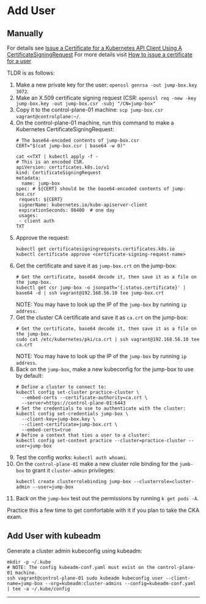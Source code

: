 # Add User

## Manually

For details see [Issue a Certificate for a Kubernetes API Client Using A CertificateSigningRequest]
For more details visit [How to issue a certificate for a user]

TLDR is as follows:

1. Make a new private key for the user: `openssl genrsa -out jump-box.key 3072`.
2. Make an X.509 certificate signing request (CSR:
   `openssl req -new -key jump-box.key -out jump-box.csr -subj "/CN=jump-box"`
3. Copy it to the control-plane-01 machine:
   `scp jump-box.csr vagrant@controlplane:~/`.
4. On the control-plane-01 machine, run this command to make a Kubernetes
   CertificateSigningRequest:
   ```shell
   # The base64-encoded contents of jump-box.csr
   CERT="$(cat jump-box.csr | base64 -w 0)"

   cat <<TXT | kubectl apply -f -
   # This is an encoded CSR.
   apiVersion: certificates.k8s.io/v1
   kind: CertificateSigningRequest
   metadata:
     name: jump-box
   spec: # ${CERT} should be the base64-encoded contents of jump-box.csr
    request: ${CERT}
    signerName: kubernetes.io/kube-apiserver-client
    expirationSeconds: 86400  # one day
    usages:
    - client auth
   TXT
   ```
5. Approve the request:
   ```shell
   kubectl get certificatesigningrequests.certificates.k8s.io
   kubectl certificate approve <certificate-signing-request-name>
   ```
6. Get the certificate and save it as `jump-box.crt` on the jump-box:
   ```shell
   # Get the certificate, base64 decode it, then save it as a file on the jump-box.
   kubectl get csr jump-box -o jsonpath='{.status.certificate}' | base64 -d | ssh vagrant@192.168.56.10 tee jump-box.crt
   ```
   NOTE: You may have to look up the IP of the `jump-box` by running `ip address`.
7. Get the cluster CA certificate and save it as `ca.crt` on the jump-box:
   ```shell
   # Get the certificate, base64 decode it, then save it as a file on the jump-box.
   sudo cat /etc/kubernetes/pki/ca.crt | ssh vagrant@192.168.56.10 tee ca.crt
   ```
   NOTE: You may have to look up the IP of the `jump-box` by running `ip address`.
8. Back on the `jump-box`, make a new kubeconfig for the jump-box to use by
   default:
   ```shell
   # Define a cluster to connect to:
   kubectl config set-cluster practice-cluster \
     --embed-certs --certificate-authority=ca.crt \
     --server=https://control-plane-01:6443
   # Set the credentials to use to authenticate with the cluster:
   kubectl config set-credentials jump-box \
     --client-key=jump-box.key \
     --client-certificate=jump-box.crt \
     --embed-certs=true
   # Define a context that ties a user to a cluster:
   kubectl config set-context practice --cluster=practice-cluster --user=jump-box
   ```
9. Test the config works: `kubectl auth whoami`.
10. On the `control-plane-01` make a new cluster role binding for the
    `jumb-box` to grant it `cluster-admin` privileges:
    ```shell
    kubectl create clusterrolebinding jump-box --clusterrole=cluster-admin --user=jump-box
    ```
11. Back on the `jump-box` test out the permissions by running `k get pods -A`.

Practice this a few time to get comfortable with it if you plan to take the
CKA exam.

## Add User with kubeadm

Generate a cluster admin kubeconfig using kubeadm:

```shell
mkdir -p ~/.kube
# NOTE: The config kubeadm-conf.yaml must exist on the control-plane-01 machine.
ssh vagrant@control-plane-01 sudo kubeadm kubeconfig user --client-name=jump-box --org=kubeadm:cluster-admins --config=kubeadm-conf.yaml | tee -a ~/.kube/config
```

---

[How to issue a certificate for a user]: https://kubernetes.io/docs/reference/access-authn-authz/certificate-signing-requests/#normal-user
[Signing certificate signing requests (CSR) generated by kubeadm]: https://kubernetes.io/docs/tasks/administer-cluster/kubeadm/kubeadm-certs/#signing-csr
[Issue a Certificate for a Kubernetes API Client Using A CertificateSigningRequest]: https://kubernetes.io/docs/tasks/tls/certificate-issue-client-csr/
